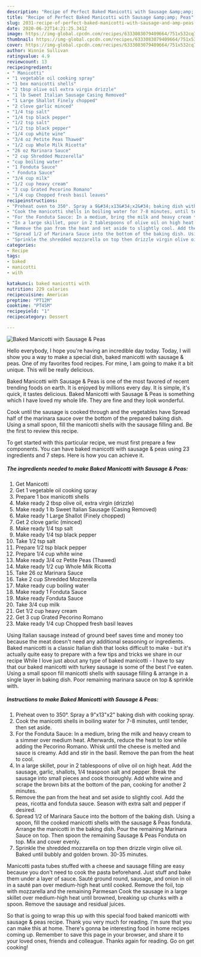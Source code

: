 ```yaml
---
description: "Recipe of Perfect Baked Manicotti with Sausage &amp;amp; Peas"
title: "Recipe of Perfect Baked Manicotti with Sausage &amp;amp; Peas"
slug: 2031-recipe-of-perfect-baked-manicotti-with-sausage-and-amp-peas
date: 2020-06-22T14:21:25.341Z
image: https://img-global.cpcdn.com/recipes/6333083079409664/751x532cq70/baked-manicotti-with-sausage-peas-recipe-main-photo.jpg
thumbnail: https://img-global.cpcdn.com/recipes/6333083079409664/751x532cq70/baked-manicotti-with-sausage-peas-recipe-main-photo.jpg
cover: https://img-global.cpcdn.com/recipes/6333083079409664/751x532cq70/baked-manicotti-with-sausage-peas-recipe-main-photo.jpg
author: Winnie Sullivan
ratingvalue: 4.9
reviewcount: 13
recipeingredient:
- " Manicotti"
- "1 vegetable oil cooking spray"
- "1 box manicotti shells"
- "2 tbsp olive oil extra virgin drizzle"
- "1 lb Sweet Italian Sausage Casing Removed"
- "1 Large Shallot Finely chopped"
- "2 clove garlic minced"
- "1/4 tsp salt"
- "1/4 tsp black pepper"
- "1/2 tsp salt"
- "1/2 tsp black pepper"
- "1/4 cup white wine"
- "3/4 oz Petite Peas Thawed"
- "1/2 cup Whole Milk Ricotta"
- "26 oz Marinara Sauce"
- "2 cup Shredded Mozzerella"
- "cup boiling water"
- "1 Fonduta Sauce"
- " Fonduta Sauce"
- "3/4 cup milk"
- "1/2 cup heavy cream"
- "3 cup Grated Pecorino Romano"
- "1/4 cup Chopped fresh basil leaves"
recipeinstructions:
- "Preheat oven to 350°. Spray a 9&#34;x13&#34;x2&#34; baking dish with cooking spray."
- "Cook the manicotti shells in boiling water for 7-8 minutes, until tender, then set aside."
- "For the Fonduta Sauce: In a medium, bring the milk and heavy cream to a simmer over medium heat. Afterwards, reduce the heat to low while adding the Pecorino Romano. Whisk until the cheese is melted and sauce is creamy. Add and stir in the basil. Remove the pan from the heat to cool."
- "In a large skillet, pour in 2 tablespoons of olive oil on high heat. Add the sausage, garlic, shallots, 1/4 teaspoon salt and pepper. Break the sausage into small pieces and cook thoroughly. Add white wine and scrape the brown bits at the bottom of the pan, cooking for another 2 minutes."
- "Remove the pan from the heat and set aside to slightly cool. Add the peas, ricotta and fonduta sauce. Season with extra salt and pepper if desired."
- "Spread 1/2 of Marinara Sauce into the bottom of the baking dish. Using a spoon, fill the cooked manicotti shells with the sausage &amp; Peas fonduta. Arrange the manicotti in the baking dish. Pour the remaining Marinara Sauce on top. Then spoon the remaining Sausage &amp; Peas Fonduta on top. Mix and cover evenly."
- "Sprinkle the shredded mozzarella on top then drizzle virgin olive oil. Baked until bubbly and golden brown. 30-35 minutes."
categories:
- Recipe
tags:
- baked
- manicotti
- with

katakunci: baked manicotti with 
nutrition: 229 calories
recipecuisine: American
preptime: "PT12M"
cooktime: "PT45M"
recipeyield: "1"
recipecategory: Dessert

---
```



![Baked Manicotti with Sausage &amp; Peas](https://img-global.cpcdn.com/recipes/6333083079409664/751x532cq70/baked-manicotti-with-sausage-peas-recipe-main-photo.jpg)

Hello everybody, I hope you're having an incredible day today. Today, I will show you a way to make a special dish, baked manicotti with sausage &amp; peas. One of my favorites food recipes. For mine, I am going to make it a bit unique. This will be really delicious.

Baked Manicotti with Sausage &amp; Peas is one of the most favored of recent trending foods on earth. It is enjoyed by millions every day. It is simple, it's quick, it tastes delicious. Baked Manicotti with Sausage &amp; Peas is something which I have loved my whole life. They are fine and they look wonderful.

Cook until the sausage is cooked through and the vegetables have Spread half of the marinara sauce over the bottom of the prepared baking dish. Using a small spoon, fill the manicotti shells with the sausage filling and. Be the first to review this recipe.


To get started with this particular recipe, we must first prepare a few components. You can have baked manicotti with sausage &amp; peas using 23 ingredients and 7 steps. Here is how you can achieve it.

<!--inarticleads1-->

##### The ingredients needed to make Baked Manicotti with Sausage &amp; Peas:

1. Get  Manicotti
1. Get 1 vegetable oil cooking spray
1. Prepare 1 box manicotti shells
1. Make ready 2 tbsp olive oil, extra virgin (drizzle)
1. Make ready 1 lb Sweet Italian Sausage (Casing Removed)
1. Make ready 1 Large Shallot (Finely chopped)
1. Get 2 clove garlic (minced)
1. Make ready 1/4 tsp salt
1. Make ready 1/4 tsp black pepper
1. Take 1/2 tsp salt
1. Prepare 1/2 tsp black pepper
1. Prepare 1/4 cup white wine
1. Make ready 3/4 oz Petite Peas (Thawed)
1. Make ready 1/2 cup Whole Milk Ricotta
1. Take 26 oz Marinara Sauce
1. Take 2 cup Shredded Mozzerella
1. Make ready cup boiling water
1. Make ready 1 Fonduta Sauce
1. Make ready  Fonduta Sauce
1. Take 3/4 cup milk
1. Get 1/2 cup heavy cream
1. Get 3 cup Grated Pecorino Romano
1. Make ready 1/4 cup Chopped fresh basil leaves


Using Italian sausage instead of ground beef saves time and money too because the meat doesn&#39;t need any additional seasoning or ingredients. Baked manicotti is a classic Italian dish that looks difficult to make - but it&#39;s actually quite easy to prepare with a few tips and tricks we share in our recipe While I love just about any type of baked manicotti - I have to say that our baked manicotti with turkey sausage is some of the best I&#39;ve eaten. Using a small spoon fill manicotti shells with sausage filling &amp; arrange in a single layer in baking dish. Poor remaining marinara sauce on top &amp; sprinkle with. 

<!--inarticleads2-->

##### Instructions to make Baked Manicotti with Sausage &amp; Peas:

1. Preheat oven to 350°. Spray a 9&#34;x13&#34;x2&#34; baking dish with cooking spray.
1. Cook the manicotti shells in boiling water for 7-8 minutes, until tender, then set aside.
1. For the Fonduta Sauce: In a medium, bring the milk and heavy cream to a simmer over medium heat. Afterwards, reduce the heat to low while adding the Pecorino Romano. Whisk until the cheese is melted and sauce is creamy. Add and stir in the basil. Remove the pan from the heat to cool.
1. In a large skillet, pour in 2 tablespoons of olive oil on high heat. Add the sausage, garlic, shallots, 1/4 teaspoon salt and pepper. Break the sausage into small pieces and cook thoroughly. Add white wine and scrape the brown bits at the bottom of the pan, cooking for another 2 minutes.
1. Remove the pan from the heat and set aside to slightly cool. Add the peas, ricotta and fonduta sauce. Season with extra salt and pepper if desired.
1. Spread 1/2 of Marinara Sauce into the bottom of the baking dish. Using a spoon, fill the cooked manicotti shells with the sausage &amp; Peas fonduta. Arrange the manicotti in the baking dish. Pour the remaining Marinara Sauce on top. Then spoon the remaining Sausage &amp; Peas Fonduta on top. Mix and cover evenly.
1. Sprinkle the shredded mozzarella on top then drizzle virgin olive oil. Baked until bubbly and golden brown. 30-35 minutes.


Manicotti pasta tubes stuffed with a cheese and sausage filling are easy because you don&#39;t need to cook the pasta beforehand. Just stuff and bake them under a layer of sauce. Sauté ground round, sausage, and onion in oil in a sauté pan over medium-high heat until cooked. Remove the foil, top with mozzarella and the remaining Parmesan Cook the sausage in a large skillet over medium-high heat until browned, breaking up chunks with a spoon. Remove the sausage and residual juices. 

So that is going to wrap this up with this special food baked manicotti with sausage &amp; peas recipe. Thank you very much for reading. I'm sure that you can make this at home. There's gonna be interesting food in home recipes coming up. Remember to save this page in your browser, and share it to your loved ones, friends and colleague. Thanks again for reading. Go on get cooking!
